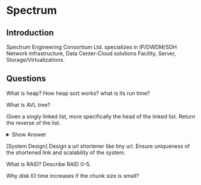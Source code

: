 # Spectrum

## Introduction
Spectrum Engineering Consortium Ltd. specializes in IP/DWDM/SDH Network infrastructure, Data Center-Cloud solutions Facility, Server, Storage/Virtualizations. 

## Questions
<article>

What is heap? How heap sort works? what is its run time?
</article>

<article>

What is AVL tree?
</article>

<article>

Given a singly linked list, more specifically the head of the linked list. Return the reverse of the list.
<details><summary>Show Answer</summary>

```C++
ListNode* reverseList(ListNode* head) {
    if( head == nullptr || head->next == nullptr ) return head;
    ListNode* tail = reverse(head->next);
    head->next->next = head;
    head->next = nullptr;
    return tail;
}
```
</details>
</article>

<article>

[System Design] Design a url shortener like tiny url. Ensure uniqueness of the shortened link and scalability of the system.
</article>

<article>

What is RAID? Describe RAID 0-5.
</article>

<article>

Why disk IO time increases if the chunk size is small?
</article>

